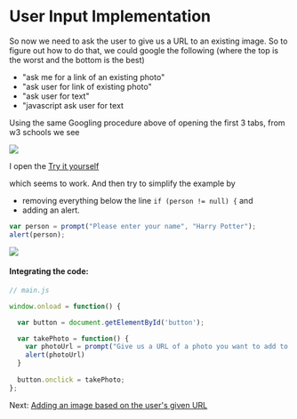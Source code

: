 # User Input Implementation

So now we need to ask the user to give us a URL to an existing image. So to figure out how to do that, we could google the following (where the top is the worst and the bottom is the best)

- "ask me for a link of an existing photo"
- "ask user for link of existing photo"
- "ask user for text"
- "javascript ask user for text

Using the same Googling procedure above of opening the first 3 tabs, from w3 schools we see

![](https://s3.amazonaws.com/f.cl.ly/items/0J3T3j0I1V1E3i3N3h0k/Image%202015-07-17%20at%204.38.37%20AM.png)

I open the [Try it yourself](http://www.w3schools.com/jsref/tryit.asp?filename=tryjsref_prompt)

which seems to work. And then try to simplify the example by 
- removing everything below the line `if (person != null) {` and 
- adding an alert.

```js
var person = prompt("Please enter your name", "Harry Potter");
alert(person);
```

[![](http://i.imgur.com/9KuKZGN.png)](http://jsbin.com/jawaga/1/edit?js,output)

#### Integrating the code:

```js
// main.js

window.onload = function() {

  var button = document.getElementById('button');

  var takePhoto = function() {
    var photoUrl = prompt("Give us a URL of a photo you want to add to the stream!")
    alert(photoUrl)
  }
  
  button.onclick = takePhoto;
};
```

Next: [Adding an image based on the user's given URL](adding_image.md)